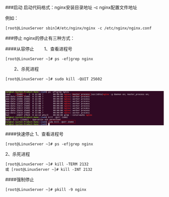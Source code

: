 ###启动
 启动代码格式：nginx安装目录地址 -c nginx配置文件地址

例如：
```
[root@LinuxServer sbin]#/etc/nginx/nginx -c /etc/nginx/nginx.conf
```

###停止
 nginx的停止有三种方式：

####从容停止
　　1、查看进程号
```
[root@LinuxServer ~]# ps -ef|grep nginx
```

　　2、杀死进程
```
[root@LinuxServer ~]# sudo kill -QUIT 25602
　　
```
![](从容停止.png)

####快速停止
1、查看进程号
```
[root@LinuxServer ~]# ps -ef|grep nginx
```
2、杀死进程
```
[root@LinuxServer ~]# kill -TERM 2132
或 [root@LinuxServer ~]# kill -INT 2132
```
####强制停止
 ```
[root@LinuxServer ~]# pkill -9 nginx
```